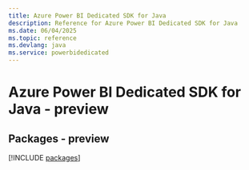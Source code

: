 ```yaml
---
title: Azure Power BI Dedicated SDK for Java
description: Reference for Azure Power BI Dedicated SDK for Java
ms.date: 06/04/2025
ms.topic: reference
ms.devlang: java
ms.service: powerbidedicated
---
```

# Azure Power BI Dedicated SDK for Java - preview
## Packages - preview
[!INCLUDE [packages](power-bi-dedicated-index.md)]